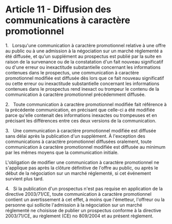 # Article 11 - Diffusion des communications à caractère promotionnel


1.   Lorsqu'une communication à caractère promotionnel relative à une offre au public ou à une admission à la négociation sur un marché réglementé a été diffusée, et qu'un supplément au prospectus est publié par la suite en raison de la survenance ou de la constatation d'un fait nouveau significatif ou d'une erreur ou inexactitude substantielle concernant les informations contenues dans le prospectus, une communication à caractère promotionnel modifiée est diffusée dès lors que ce fait nouveau significatif ou cette erreur ou inexactitude substantielle concernant les informations contenues dans le prospectus rend inexact ou trompeur le contenu de la communication à caractère promotionnel précédemment diffusée.

2.   Toute communication à caractère promotionnel modifiée fait référence à la précédente communication, en précisant que celle-ci a été modifiée parce qu'elle contenait des informations inexactes ou trompeuses et en précisant les différences entre ces deux versions de la communication.

3.   Une communication à caractère promotionnel modifiée est diffusée sans délai après la publication d'un supplément. À l'exception des communications à caractère promotionnel diffusées oralement, toute communication à caractère promotionnel modifiée est diffusée au minimum par les mêmes moyens que la communication initiale.

L'obligation de modifier une communication à caractère promotionnel ne s'applique pas après la clôture définitive de l'offre au public, ou après le début de la négociation sur un marché réglementé, si cet événement survient plus tard.

4.   Si la publication d'un prospectus n'est pas requise en application de la directive 2003/71/CE, toute communication à caractère promotionnel contient un avertissement à cet effet, à moins que l'émetteur, l'offreur ou la personne qui sollicite l'admission à la négociation sur un marché réglementé ne choisisse de publier un prospectus conforme à la directive 2003/71/CE, au règlement (CE) no 809/2004 et au présent règlement.
